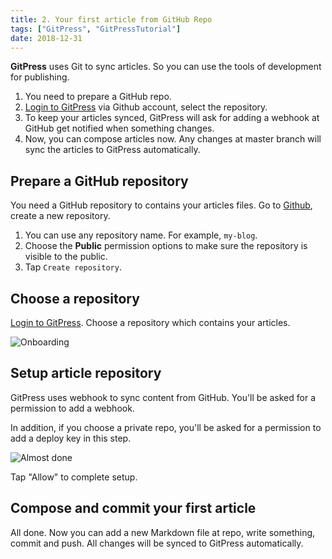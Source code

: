 ```yaml
---
title: 2. Your first article from GitHub Repo
tags: ["GitPress", "GitPressTutorial"]
date: 2018-12-31
---
```


**GitPress** uses Git to sync articles. So you can use the tools of development for publishing.

1. You need to prepare a GitHub repo.
2. [Login to GitPress](https://gitpress.io/login) via Github account, select the repository.
3. To keep your articles synced, GitPress will ask for adding a webhook at GitHub get notified when something changes.
4. Now, you can compose articles now. Any changes at master branch will sync the articles to GitPress automatically.

## Prepare a GitHub repository

You need a GitHub repository to contains your articles files. Go to [Github](https://github.com/new), create a new repository.

1. You can use any repository name. For example, `my-blog`.
2. Choose the **Public** permission options to make sure the repository is visible to the public.
3. Tap `Create repository`.

## Choose a repository

[Login to GitPress](https://gitpress.io/login). Choose a repository which contains your articles.

![Onboarding](/first-article/onboarding.jpg)

## Setup article repository

GitPress uses webhook to sync content from GitHub. You'll be asked for a permission to add a webhook.

In addition, if you choose a private repo, you'll be asked for a permission to add a deploy key in this step.

![Almost done](/first-article/almost-done.jpg)

Tap "Allow" to complete setup.

## Compose and commit your first article

All done. Now you can add a new Markdown file at repo, write something, commit and push. All changes will be synced to GitPress automatically.